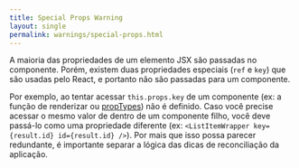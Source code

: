 ```yaml
---
title: Special Props Warning
layout: single
permalink: warnings/special-props.html
---
```


A maioria das propriedades de um elemento JSX são passadas no componente. Porém, existem duas propriedades especiais (`ref` e `key`) que são usadas pelo React, e portanto não são passadas para um componente.

Por exemplo, ao tentar acessar `this.props.key` de um componente (ex: a função de renderizar ou [propTypes](/docs/typechecking-with-proptypes.html#proptypes)) não é definido. Caso você precise acessar o mesmo valor de dentro de um componente filho, você deve passá-lo como uma propriedade diferente (ex: `<ListItemWrapper key={result.id} id={result.id} />`). Por mais que isso possa parecer redundante, é importante separar a lógica das dicas de reconciliação da aplicação.

